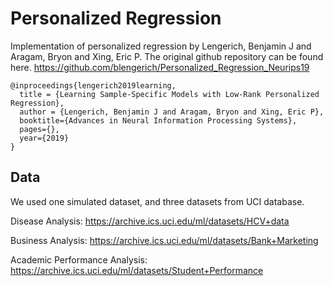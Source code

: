 # Personalized Regression

Implementation of personalized regression by Lengerich, Benjamin J and Aragam, Bryon and Xing, Eric P. The original github repository can be found here. https://github.com/blengerich/Personalized_Regression_Neurips19

```
@inproceedings{lengerich2019learning,
  title = {Learning Sample-Specific Models with Low-Rank Personalized Regression},
  author = {Lengerich, Benjamin J and Aragam, Bryon and Xing, Eric P},
  booktitle={Advances in Neural Information Processing Systems},
  pages={},
  year={2019}
}
```

## Data
We used one simulated dataset, and three datasets from UCI database.

Disease Analysis: https://archive.ics.uci.edu/ml/datasets/HCV+data

Business Analysis: https://archive.ics.uci.edu/ml/datasets/Bank+Marketing

Academic Performance Analysis: https://archive.ics.uci.edu/ml/datasets/Student+Performance

